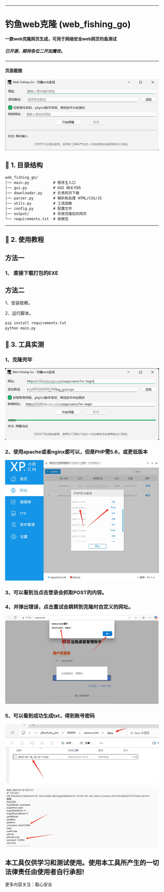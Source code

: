--------------------------

# 钓鱼web克隆 (web_fishing_go)

**一款web克隆网页生成，可用于网络安全web网页钓鱼测试**

##### 已开源，期待各位二开加魔改。

------

#### 页面截图

![1](https://github.com/junyibb/web_fishing_go/blob/main/image/1.png?raw=true)

## **📌 1. 目录结构**

```
web_fishing_go/
│── main.py           # 程序主入口
│── gui.py            # GUI 相关代码
│── downloader.py     # 负责网页下载
│── parser.py         # 解析和处理 HTML/CSS/JS
│── utils.py          # 工具函数
│── config.py         # 配置文件
│── output/           # 存放克隆后的网页
└── requirements.txt  # 依赖包
```

------

## **📌 2. 使用教程**

## 方法一

### **1、 直接下载打包的EXE**

## 方法二

1、安装依赖。

2、运行脚本。

```python
pip install requirements.txt
python main.py
```

## **📌 3. 工具实测**

### 1、克隆完毕

![2](https://github.com/junyibb/web_fishing_go/blob/main/image/2.png?raw=true)

### 2、使用apache或者nginx都可以，但是PHP需5.6，或更低版本

![4](https://github.com/junyibb/web_fishing_go/blob/main/image/4.png?raw=true)

### 3、可以看到当点击登录会抓取POST的内容。

### 4、并弹出错误，点击重试会跳转到克隆时自定义的网址。

![7](https://github.com/junyibb/web_fishing_go/blob/main/image/7.png?raw=true)

### 5、可以看到成功生成txt，得到账号密码

![9](https://github.com/junyibb/web_fishing_go/blob/main/image/9.png?raw=true)

![10](https://github.com/junyibb/web_fishing_go/blob/main/image/10.png?raw=true)

## 本工具仅供学习和测试使用。使用本工具所产生的一切法律责任由使用者自行承担!

更多内容关注：毅心安全